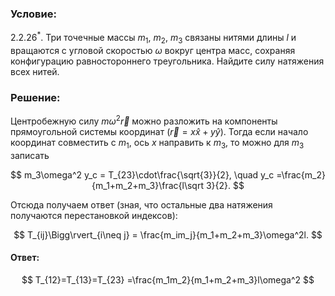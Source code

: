 ###  Условие:

$2.2.26^*.$ Три точечные массы $m_1$, $m_2$, $m_3$ связаны нитями длины $l$ и вращаются с угловой скоростью $\omega$ вокруг центра масс, сохраняя конфигурацию равностороннего треугольника. Найдите силу натяжения всех нитей.

###  Решение:

Центробежную силу $m\omega^2\vec r$ можно разложить на компоненты прямоугольной системы координат ($\vec r =x\hat x+y\hat y$). Тогда если начало координат совместить с $m_1$, ось $x$ направить к $m_3$, то можно для $m_3$ записать

$$
m_3\omega^2 y_c = T_{23}\cdot\frac{\sqrt{3}}{2}, \quad y_c =\frac{m_2}{m_1+m_2+m_3}\frac{l\sqrt 3}{2}.
$$

Отсюда получаем ответ (зная, что остальные два натяжения получаются перестановкой индексов):

$$
T_{ij}\Bigg\rvert_{i\neq j} = \frac{m_im_j}{m_1+m_2+m_3}\omega^2l.
$$

#### Ответ:

$$
T_{12}=T_{13}=T_{23} =\frac{m_1m_2}{m_1+m_2+m_3}l\omega^2
$$